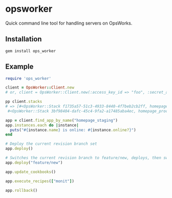 # opsworker

Quick command line tool for handling servers on OpsWorks.

## Installation
    gem install ops_worker

## Example
```ruby
require 'ops_worker'

client = OpsWorker::Client.new
# or, client = OpsWorker::Client.new(:access_key_id => "foo", :secret_access_key => "bar")

pp client.stacks
# => [#<OpsWorker::Stack f1735a57-51c3-4933-8440-4f7beb2cb2ff, homepage_staging, us-east-1>,
 #<OpsWorker::Stack 3bf98404-dafc-45c4-9fa2-a17485aba4ec, homepage_production, us-east-1>]

app = client.find_app_by_name("homepage_staging")
app.instances.each do |instance|
  puts("#{instance.name} is online: #{instance.online?}")
end

# Deploy the current revision branch set
app.deploy()

# Switches the current revision branch to feature/new, deploys, then switches it back
app.deploy("feature/new")

app.update_cookbooks()

app.execute_recipes(["monit"])

app.rollback()
```
